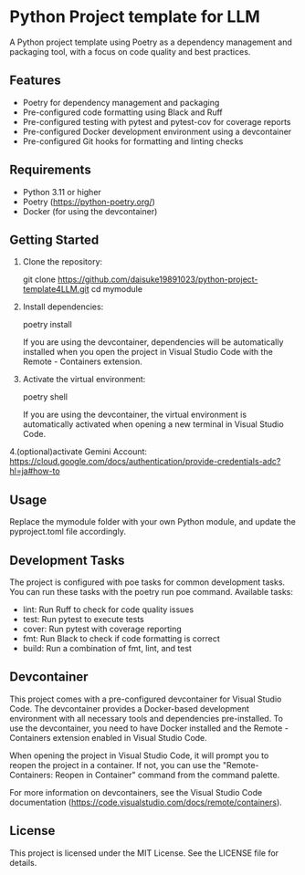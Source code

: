 # Python Project template for LLM

A Python project template using Poetry as a dependency management and packaging tool, with a focus on code quality and best practices.

## Features

- Poetry for dependency management and packaging
- Pre-configured code formatting using Black and Ruff
- Pre-configured testing with pytest and pytest-cov for coverage reports
- Pre-configured Docker development environment using a devcontainer
- Pre-configured Git hooks for formatting and linting checks

## Requirements

- Python 3.11 or higher
- Poetry (https://python-poetry.org/)
- Docker (for using the devcontainer)

## Getting Started

1. Clone the repository:

   git clone https://github.com/daisuke19891023/python-project-template4LLM.git
   cd mymodule

2. Install dependencies:

   poetry install

   If you are using the devcontainer, dependencies will be automatically installed when you open the project in Visual Studio Code with the Remote - Containers extension.

3. Activate the virtual environment:

   poetry shell

   If you are using the devcontainer, the virtual environment is automatically activated when opening a new terminal in Visual Studio Code.

4.(optional)activate Gemini Account:
 https://cloud.google.com/docs/authentication/provide-credentials-adc?hl=ja#how-to
## Usage

Replace the mymodule folder with your own Python module, and update the pyproject.toml file accordingly.

## Development Tasks

The project is configured with poe tasks for common development tasks. You can run these tasks with the poetry run poe <task> command. Available tasks:

- lint: Run Ruff to check for code quality issues
- test: Run pytest to execute tests
- cover: Run pytest with coverage reporting
- fmt: Run Black to check if code formatting is correct
- build: Run a combination of fmt, lint, and test

## Devcontainer

This project comes with a pre-configured devcontainer for Visual Studio Code. The devcontainer provides a Docker-based development environment with all necessary tools and dependencies pre-installed. To use the devcontainer, you need to have Docker installed and the Remote - Containers extension enabled in Visual Studio Code.

When opening the project in Visual Studio Code, it will prompt you to reopen the project in a container. If not, you can use the "Remote-Containers: Reopen in Container" command from the command palette.

For more information on devcontainers, see the Visual Studio Code documentation (https://code.visualstudio.com/docs/remote/containers).

## License

This project is licensed under the MIT License. See the LICENSE file for details.
